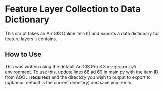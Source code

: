 # Feature Layer Collection to Data Dictionary
This script takes an ArcGIS Online item ID and exports a data dictionary for feature layers it contains.

## How to Use
This was written using the default ArcGIS Pro 3.3 `arcgispro-py3` environment. To use this, update lines 68 ad 69 in [main.py](main.py) with the item ID from AGOL (**required**) and the directory you wish to output to export to (*optional*: default is the current directory) and save your edits.
